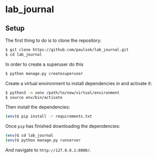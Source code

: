 # lab_journal

## Setup
The first thing to do is to clone the repository:
```sh
$ git clone https://github.com/paulsok/lab_journal.git
$ cd lab_journal
```

In order to create a superuser do this
```sh
$ python manage.py createsuperuser
```

Create a virtual environment to install dependencies in and activate it:
```sh
$ python3 -m venv /path/to/new/virtual/environment
$ source env/bin/activate
```

Then install the dependencies:
```sh
(env)$ pip install -r requirements.txt
```

Once `pip` has finished downloading the dependencies:
```sh
(env)$ cd lab_journal
(env)$ python manage.py runserver
```
And navigate to `http://127.0.0.1:8000/`.
